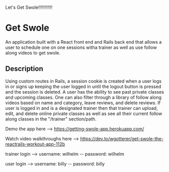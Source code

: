 Let's Get Swole!!!!!!!!!!!

# Get Swole
An application built with a React front end and Rails back end that allows a user to schedule one on one sessions witha trainer as well as use follow along videos to get swole. 

## Description

Using custom routes in Rails, a session cookie is created when a user logs in or signs up keeping the user logged in until the logout button is pressed and the session is deleted. A user has the ability to see past private classes and upcoming classes. One can also filter through a library of follow along videos based on name and category, leave reviews, and delete reviews. If user is logged in and is a designated trainer then that trainer can upload, edit, and delete online private classes as well as see all their current follow along classes in the "/trainer" section/path. 

Demo the app here --> https://getting-swole-app.herokuapp.com/

Watch video walkthroughs here --> https://dev.to/wgotterer/get-swole-the-reactrails-workout-app-112b

trainer login --> username: wilhelm -- password: wilhelm

user login --> username: billy -- password: billy


